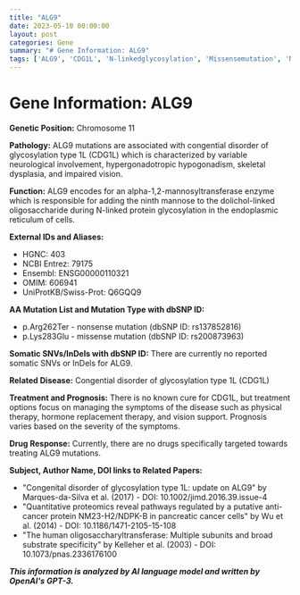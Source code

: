 ```yaml
---
title: "ALG9"
date: 2023-05-10 00:00:00
layout: post
categories: Gene
summary: "# Gene Information: ALG9"
tags: ['ALG9', 'CDG1L', 'N-linkedglycosylation', 'Missensemutation', 'Nonsensemuation', 'Prognosis', 'Treatment', 'Oligosaccharyltransferase']
---
```


# Gene Information: ALG9

**Genetic Position:** Chromosome 11

**Pathology:** ALG9 mutations are associated with congential disorder of glycosylation type 1L (CDG1L) which is characterized by variable neurological involvement, hypergonadotropic hypogonadism, skeletal dysplasia, and impaired vision. 

**Function:** ALG9 encodes for an alpha-1,2-mannosyltransferase enzyme which is responsible for adding the ninth mannose to the dolichol-linked oligosaccharide during N-linked protein glycosylation in the endoplasmic reticulum of cells.

**External IDs and Aliases:**
- HGNC: 403
- NCBI Entrez: 79175
- Ensembl: ENSG00000110321
- OMIM: 606941
- UniProtKB/Swiss-Prot: Q6GQQ9

**AA Mutation List and Mutation Type with dbSNP ID:**
- p.Arg262Ter - nonsense mutation (dbSNP ID: rs137852816)
- p.Lys283Glu - missense mutation (dbSNP ID: rs200873963)

**Somatic SNVs/InDels with dbSNP ID:**
There are currently no reported somatic SNVs or InDels for ALG9.

**Related Disease:** Congential disorder of glycosylation type 1L (CDG1L)

**Treatment and Prognosis:** There is no known cure for CDG1L, but treatment options focus on managing the symptoms of the disease such as physical therapy, hormone replacement therapy, and vision support. Prognosis varies based on the severity of the symptoms. 

**Drug Response:** Currently, there are no drugs specifically targeted towards treating ALG9 mutations. 

**Subject, Author Name, DOI links to Related Papers:**
- "Congenital disorder of glycosylation type 1L: update on ALG9" by Marques-da-Silva et al. (2017) - DOI: 10.1002/jimd.2016.39.issue-4
- "Quantitative proteomics reveal pathways regulated by a putative anti-cancer protein NM23-H2/NDPK-B in pancreatic cancer cells" by Wu et al. (2014) - DOI: 10.1186/1471-2105-15-108
- "The human oligosaccharyltransferase: Multiple subunits and broad substrate specificity" by Kelleher et al. (2003) - DOI: 10.1073/pnas.2336176100

**_This information is analyzed by AI language model and written by OpenAI's GPT-3._**